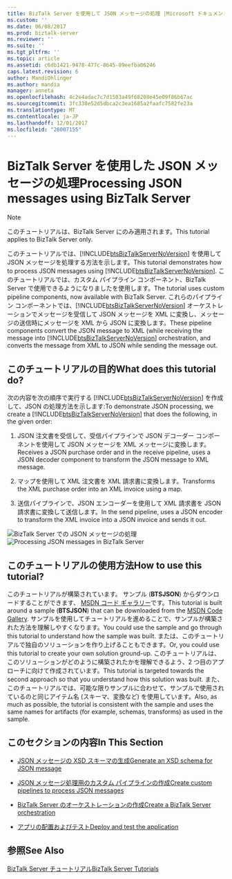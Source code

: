 ```yaml
---
title: BizTalk Server を使用して JSON メッセージの処理 |Microsoft ドキュメント
ms.custom: ''
ms.date: 06/08/2017
ms.prod: biztalk-server
ms.reviewer: ''
ms.suite: ''
ms.tgt_pltfrm: ''
ms.topic: article
ms.assetid: c6db1421-9478-477c-8645-09eefba06246
caps.latest.revision: 6
author: MandiOhlinger
ms.author: mandia
manager: anneta
ms.openlocfilehash: 4c2e4adac7c7d1503a49f68208e45e09f86b67ac
ms.sourcegitcommit: 3fc338e52d5dbca2c3ea1685a2faafc7582fe23a
ms.translationtype: MT
ms.contentlocale: ja-JP
ms.lasthandoff: 12/01/2017
ms.locfileid: "26007155"
---
```

# <a name="processing-json-messages-using-biztalk-server"></a><span data-ttu-id="a6ee6-102">BizTalk Server を使用した JSON メッセージの処理</span><span class="sxs-lookup"><span data-stu-id="a6ee6-102">Processing JSON messages using BizTalk Server</span></span>
> [!NOTE]
>  <span data-ttu-id="a6ee6-103">このチュートリアルは、BizTalk Server にのみ適用されます。</span><span class="sxs-lookup"><span data-stu-id="a6ee6-103">This tutorial applies to BizTalk Server only.</span></span>  
  
 <span data-ttu-id="a6ee6-104">このチュートリアルでは、[!INCLUDE[btsBizTalkServerNoVersion](../includes/btsbiztalkservernoversion-md.md)] を使用して JSON メッセージを処理する方法を示します。</span><span class="sxs-lookup"><span data-stu-id="a6ee6-104">This tutorial demonstrates how to process JSON messages using [!INCLUDE[btsBizTalkServerNoVersion](../includes/btsbiztalkservernoversion-md.md)].</span></span> <span data-ttu-id="a6ee6-105">このチュートリアルでは、カスタム パイプライン コンポーネント、BizTalk Server で使用できるようになりましたを使用します。</span><span class="sxs-lookup"><span data-stu-id="a6ee6-105">The tutorial uses custom pipeline components, now available with BizTalk Server.</span></span> <span data-ttu-id="a6ee6-106">これらのパイプライン コンポーネントでは、[!INCLUDE[btsBizTalkServerNoVersion](../includes/btsbiztalkservernoversion-md.md)] オーケストレーションでメッセージを受信して JSON メッセージを XML に変換し、メッセージの送信時にメッセージを XML から JSON に変換します。</span><span class="sxs-lookup"><span data-stu-id="a6ee6-106">These pipeline components convert the JSON message to XML (while receiving the message into [!INCLUDE[btsBizTalkServerNoVersion](../includes/btsbiztalkservernoversion-md.md)] orchestration, and converts the message from XML to JSON while sending the message out.</span></span>  
  
## <a name="what-does-this-tutorial-do"></a><span data-ttu-id="a6ee6-107">このチュートリアルの目的</span><span class="sxs-lookup"><span data-stu-id="a6ee6-107">What does this tutorial do?</span></span>  
 <span data-ttu-id="a6ee6-108">次の内容を次の順序で実行する [!INCLUDE[btsBizTalkServerNoVersion](../includes/btsbiztalkservernoversion-md.md)] を作成して、JSON の処理方法を示します:</span><span class="sxs-lookup"><span data-stu-id="a6ee6-108">To demonstrate JSON processing, we create a [!INCLUDE[btsBizTalkServerNoVersion](../includes/btsbiztalkservernoversion-md.md)] that does the following, in the given order:</span></span>  
  
1.  <span data-ttu-id="a6ee6-109">JSON 注文書を受信して、受信パイプラインで JSON デコーダー コンポーネントを使用して JSON メッセージを XML メッセージに変換します。</span><span class="sxs-lookup"><span data-stu-id="a6ee6-109">Receives a JSON purchase order and in the receive pipeline, uses a JSON decoder component to transform the JSON message to XML message.</span></span>  
  
2.  <span data-ttu-id="a6ee6-110">マップを使用して XML 注文書を XML 請求書に変換します。</span><span class="sxs-lookup"><span data-stu-id="a6ee6-110">Transforms the XML purchase order into an XML invoice using a map.</span></span>  
  
3.  <span data-ttu-id="a6ee6-111">送信パイプラインで、JSON エンコーダーを使用して XML 請求書を JSON 請求書に変換して送信します。</span><span class="sxs-lookup"><span data-stu-id="a6ee6-111">In the send pipeline, uses a JSON encoder to transform the XML invoice into a JSON invoice and sends it out.</span></span>  
  
 <span data-ttu-id="a6ee6-112">![BizTalk Server での JSON メッセージの処理](../core/media/btsjson-flow.png "BTSJSON_Flow")</span><span class="sxs-lookup"><span data-stu-id="a6ee6-112">![Processing JSON messages in BizTalk Server](../core/media/btsjson-flow.png "BTSJSON_Flow")</span></span>  
  
## <a name="how-to-use-this-tutorial"></a><span data-ttu-id="a6ee6-113">このチュートリアルの使用方法</span><span class="sxs-lookup"><span data-stu-id="a6ee6-113">How to use this tutorial?</span></span>  
 <span data-ttu-id="a6ee6-114">このチュートリアルが構築されています。 サンプル (**BTSJSON**) からダウンロードすることができます、 [MSDN コード ギャラリー](http://go.microsoft.com/fwlink/?LinkId=403197)です。</span><span class="sxs-lookup"><span data-stu-id="a6ee6-114">This tutorial is built around a sample (**BTSJSON**) that can be downloaded from the [MSDN Code Gallery](http://go.microsoft.com/fwlink/?LinkId=403197).</span></span> <span data-ttu-id="a6ee6-115">サンプルを使用してチュートリアルを進めることで、サンプルが構築された方法を理解しやすくなります。</span><span class="sxs-lookup"><span data-stu-id="a6ee6-115">You could use the sample and go through this tutorial to understand how the sample was built.</span></span> <span data-ttu-id="a6ee6-116">または、このチュートリアルで独自のソリューションを作り上げることもできます。</span><span class="sxs-lookup"><span data-stu-id="a6ee6-116">Or, you could use this tutorial to create your own solution ground-up.</span></span> <span data-ttu-id="a6ee6-117">このチュートリアルは、このソリューションがどのように構築されたかを理解できるよう、2 つ目のアプローチに向けて作成されています。</span><span class="sxs-lookup"><span data-stu-id="a6ee6-117">This tutorial is targeted towards the second approach so that you understand how this solution was built.</span></span> <span data-ttu-id="a6ee6-118">また、このチュートリアルでは、可能な限りサンプルに合わせて、サンプルで使用されているのと同じアイテム名 (スキーマ、変換など) を使用しています。</span><span class="sxs-lookup"><span data-stu-id="a6ee6-118">Also, as much as possible, the tutorial is consistent with the sample and uses the same names for artifacts (for example, schemas, transforms) as used in the sample.</span></span>  
  
## <a name="in-this-section"></a><span data-ttu-id="a6ee6-119">このセクションの内容</span><span class="sxs-lookup"><span data-stu-id="a6ee6-119">In This Section</span></span>  
  
-   [<span data-ttu-id="a6ee6-120">JSON メッセージの XSD スキーマの生成</span><span class="sxs-lookup"><span data-stu-id="a6ee6-120">Generate an XSD schema for JSON message</span></span>](../core/generate-an-xsd-schema-for-json-message.md)  
  
-   [<span data-ttu-id="a6ee6-121">JSON メッセージ処理用のカスタム パイプラインの作成</span><span class="sxs-lookup"><span data-stu-id="a6ee6-121">Create custom pipelines to process JSON messages</span></span>](../core/create-custom-pipelines-to-process-json-messages.md)  
  
-   [<span data-ttu-id="a6ee6-122">BizTalk Server のオーケストレーションの作成</span><span class="sxs-lookup"><span data-stu-id="a6ee6-122">Create a BizTalk Server orchestration</span></span>](../core/create-a-biztalk-server-orchestration.md)  
  
-   [<span data-ttu-id="a6ee6-123">アプリの配置およびテスト</span><span class="sxs-lookup"><span data-stu-id="a6ee6-123">Deploy and test the application</span></span>](../core/deploy-and-test-the-application.md)  
  
## <a name="see-also"></a><span data-ttu-id="a6ee6-124">参照</span><span class="sxs-lookup"><span data-stu-id="a6ee6-124">See Also</span></span>  
 [<span data-ttu-id="a6ee6-125">BizTalk Server チュートリアル</span><span class="sxs-lookup"><span data-stu-id="a6ee6-125">BizTalk Server Tutorials</span></span>](../core/biztalk-server-tutorials.md)